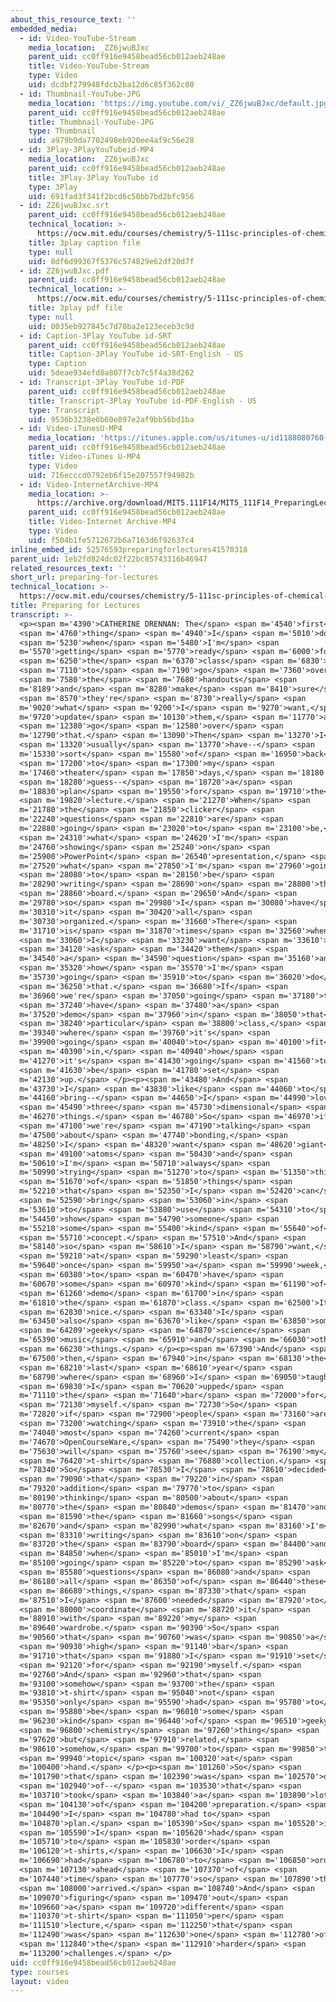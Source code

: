 ```yaml
---
about_this_resource_text: ''
embedded_media:
  - id: Video-YouTube-Stream
    media_location: _ZZ6jwuBJxc
    parent_uid: cc0ff916e9458bead56cb012aeb248ae
    title: Video-YouTube-Stream
    type: Video
    uid: dcdbf279948fdcb2ba12d6c85f362c00
  - id: Thumbnail-YouTube-JPG
    media_location: 'https://img.youtube.com/vi/_ZZ6jwuBJxc/default.jpg'
    parent_uid: cc0ff916e9458bead56cb012aeb248ae
    title: Thumbnail-YouTube-JPG
    type: Thumbnail
    uid: a979b9da7702498eb920ee4af9c56e28
  - id: 3Play-3PlayYouTubeid-MP4
    media_location: _ZZ6jwuBJxc
    parent_uid: cc0ff916e9458bead56cb012aeb248ae
    title: 3Play-3Play YouTube id
    type: 3Play
    uid: 691fad3f341f2bcd6c50bb7bd2bfc956
  - id: ZZ6jwuBJxc.srt
    parent_uid: cc0ff916e9458bead56cb012aeb248ae
    technical_location: >-
      https://ocw.mit.edu/courses/chemistry/5-111sc-principles-of-chemical-science-fall-2014/instructor-insights/preparing-for-lectures/ZZ6jwuBJxc.srt
    title: 3play caption file
    type: null
    uid: 8df6d99367f5376c574829e62df20d7f
  - id: ZZ6jwuBJxc.pdf
    parent_uid: cc0ff916e9458bead56cb012aeb248ae
    technical_location: >-
      https://ocw.mit.edu/courses/chemistry/5-111sc-principles-of-chemical-science-fall-2014/instructor-insights/preparing-for-lectures/ZZ6jwuBJxc.pdf
    title: 3play pdf file
    type: null
    uid: 0035eb927845c7d70ba2e123eceb3c9d
  - id: Caption-3Play YouTube id-SRT
    parent_uid: cc0ff916e9458bead56cb012aeb248ae
    title: Caption-3Play YouTube id-SRT-English - US
    type: Caption
    uid: 5deae934efd8a807f7cb7c5f4a38d262
  - id: Transcript-3Play YouTube id-PDF
    parent_uid: cc0ff916e9458bead56cb012aeb248ae
    title: Transcript-3Play YouTube id-PDF-English - US
    type: Transcript
    uid: 9536b3238e0b60e897e2af9bb56bd1ba
  - id: Video-iTunesU-MP4
    media_location: 'https://itunes.apple.com/us/itunes-u/id1188080760'
    parent_uid: cc0ff916e9458bead56cb012aeb248ae
    title: Video-iTunes U-MP4
    type: Video
    uid: 716ecccd0792eb6f15e207557f94982b
  - id: Video-InternetArchive-MP4
    media_location: >-
      https://archive.org/download/MIT5.111F14/MIT5_111F14_PreparingLectures_300k.mp4
    parent_uid: cc0ff916e9458bead56cb012aeb248ae
    title: Video-Internet Archive-MP4
    type: Video
    uid: f504b1fe5712672b6a7163d6f92637c4
inline_embed_id: 52576593preparingforlectures41570318
parent_uid: 1eb2fd824dc02f22bc85743316b46947
related_resources_text: ''
short_url: preparing-for-lectures
technical_location: >-
  https://ocw.mit.edu/courses/chemistry/5-111sc-principles-of-chemical-science-fall-2014/instructor-insights/preparing-for-lectures
title: Preparing for Lectures
transcript: >-
  <p><span m='4390'>CATHERINE DRENNAN: The</span> <span m='4540'>first</span>
  <span m='4760'>thing</span> <span m='4940'>I</span> <span m='5010'>do</span>
  <span m='5230'>when</span> <span m='5480'>I'm</span> <span
  m='5570'>getting</span> <span m='5770'>ready</span> <span m='6000'>for</span>
  <span m='6250'>the</span> <span m='6370'>class</span> <span m='6830'>is</span>
  <span m='7110'>to</span> <span m='7190'>go</span> <span m='7360'>over</span>
  <span m='7580'>the</span> <span m='7680'>handouts</span> <span
  m='8189'>and</span> <span m='8280'>make</span> <span m='8410'>sure</span>
  <span m='8570'>they're</span> <span m='8730'>really</span> <span
  m='9020'>what</span> <span m='9200'>I</span> <span m='9270'>want,</span> <span
  m='9720'>update</span> <span m='10130'>them,</span> <span m='11770'>and</span>
  <span m='12380'>go</span> <span m='12580'>over</span> <span
  m='12790'>that.</span> <span m='13090'>Then</span> <span m='13270'>I</span>
  <span m='13320'>usually</span> <span m='13770'>have--</span> <span
  m='15330'>sort</span> <span m='15580'>of</span> <span m='16950'>back</span>
  <span m='17200'>to</span> <span m='17300'>my</span> <span
  m='17460'>theater</span> <span m='17850'>days,</span> <span m='18180'>I</span>
  <span m='18280'>guess--</span> <span m='18720'>a</span> <span
  m='18830'>plan</span> <span m='19550'>for</span> <span m='19710'>the</span>
  <span m='19820'>lecture.</span> <span m='21270'>When</span> <span
  m='21780'>the</span> <span m='21850'>clicker</span> <span
  m='22240'>questions</span> <span m='22810'>are</span> <span
  m='22880'>going</span> <span m='23020'>to</span> <span m='23100'>be,</span>
  <span m='24310'>what</span> <span m='24620'>I'm</span> <span
  m='24760'>showing</span> <span m='25240'>on</span> <span
  m='25900'>PowerPoint</span> <span m='26540'>presentation,</span> <span
  m='27520'>what</span> <span m='27850'>I'm</span> <span m='27960'>going</span>
  <span m='28080'>to</span> <span m='28150'>be</span> <span
  m='28290'>writing</span> <span m='28690'>on</span> <span m='28800'>the</span>
  <span m='28860'>board.</span> <span m='29650'>And</span> <span
  m='29780'>so</span> <span m='29980'>I</span> <span m='30080'>have</span> <span
  m='30310'>it</span> <span m='30420'>all</span> <span
  m='30730'>organized.</span> <span m='31660'>There</span> <span
  m='31710'>is</span> <span m='31870'>times</span> <span m='32560'>when</span>
  <span m='33060'>I</span> <span m='33230'>want</span> <span m='33610'>to</span>
  <span m='34120'>ask</span> <span m='34420'>them</span> <span
  m='34540'>a</span> <span m='34590'>question</span> <span m='35160'>and</span>
  <span m='35320'>how</span> <span m='35570'>I'm</span> <span
  m='35730'>going</span> <span m='35910'>to</span> <span m='36020'>do</span>
  <span m='36250'>that.</span> <span m='36680'>If</span> <span
  m='36960'>we're</span> <span m='37050'>going</span> <span m='37180'>to</span>
  <span m='37240'>have</span> <span m='37480'>a</span> <span
  m='37520'>demo</span> <span m='37960'>in</span> <span m='38050'>that</span>
  <span m='38240'>particular</span> <span m='38800'>class,</span> <span
  m='39340'>where</span> <span m='39760'>it's</span> <span
  m='39900'>going</span> <span m='40040'>to</span> <span m='40100'>fit</span>
  <span m='40390'>in,</span> <span m='40940'>how</span> <span
  m='41270'>it's</span> <span m='41430'>going</span> <span m='41560'>to</span>
  <span m='41630'>be</span> <span m='41780'>set</span> <span
  m='42130'>up.</span> </p><p><span m='43480'>And</span> <span
  m='43730'>I</span> <span m='43830'>like</span> <span m='44060'>to</span> <span
  m='44160'>bring--</span> <span m='44650'>I</span> <span m='44990'>love</span>
  <span m='45490'>three</span> <span m='45730'>dimensional</span> <span
  m='46270'>things.</span> <span m='46780'>So</span> <span m='46970'>if</span>
  <span m='47100'>we're</span> <span m='47190'>talking</span> <span
  m='47500'>about</span> <span m='47740'>bonding,</span> <span
  m='48250'>I</span> <span m='48320'>want</span> <span m='48620'>giant</span>
  <span m='49100'>atoms</span> <span m='50430'>and</span> <span
  m='50610'>I'm</span> <span m='50710'>always</span> <span
  m='50990'>trying</span> <span m='51270'>to</span> <span m='51350'>think</span>
  <span m='51670'>of</span> <span m='51850'>things</span> <span
  m='52210'>that</span> <span m='52350'>I</span> <span m='52420'>can</span>
  <span m='52590'>bring</span> <span m='53060'>in</span> <span
  m='53610'>to</span> <span m='53880'>use</span> <span m='54310'>to</span> <span
  m='54450'>show</span> <span m='54790'>someone</span> <span
  m='55210'>some</span> <span m='55400'>kind</span> <span m='55640'>of</span>
  <span m='55710'>concept.</span> <span m='57510'>And</span> <span
  m='58140'>so</span> <span m='58610'>I</span> <span m='58790'>want,</span>
  <span m='59210'>at</span> <span m='59290'>least</span> <span
  m='59640'>once</span> <span m='59950'>a</span> <span m='59990'>week,</span>
  <span m='60380'>to</span> <span m='60470'>have</span> <span
  m='60670'>some</span> <span m='60970'>kind</span> <span m='61190'>of</span>
  <span m='61260'>demo</span> <span m='61700'>in</span> <span
  m='61810'>the</span> <span m='61870'>class.</span> <span m='62500'>It's</span>
  <span m='62830'>nice.</span> <span m='63340'>I</span> <span
  m='63450'>also</span> <span m='63670'>like</span> <span m='63850'>some</span>
  <span m='64209'>geeky</span> <span m='64870'>science</span> <span
  m='65390'>music</span> <span m='65910'>and</span> <span m='66030'>other</span>
  <span m='66230'>things.</span> </p><p><span m='67390'>And</span> <span
  m='67500'>then,</span> <span m='67940'>in</span> <span m='68130'>the</span>
  <span m='68210'>last</span> <span m='68610'>year</span> <span
  m='68790'>where</span> <span m='68960'>I</span> <span m='69050'>taught,</span>
  <span m='69830'>I</span> <span m='70620'>upped</span> <span
  m='71110'>the</span> <span m='71640'>bar</span> <span m='72000'>for</span>
  <span m='72130'>myself.</span> <span m='72730'>So</span> <span
  m='72820'>if</span> <span m='72900'>people</span> <span m='73160'>are</span>
  <span m='73200'>watching</span> <span m='73910'>the</span> <span
  m='74040'>most</span> <span m='74260'>current</span> <span
  m='74670'>OpenCourseWare,</span> <span m='75490'>they</span> <span
  m='75630'>will</span> <span m='75760'>see</span> <span m='76190'>my</span>
  <span m='76420'>t-shirt</span> <span m='76880'>collection.</span> <span
  m='78340'>So</span> <span m='78530'>I</span> <span m='78610'>decided</span>
  <span m='79090'>that</span> <span m='79220'>in</span> <span
  m='79320'>addition</span> <span m='79770'>to</span> <span
  m='80190'>thinking</span> <span m='80500'>about</span> <span
  m='80770'>the</span> <span m='80840'>demos</span> <span m='81470'>and</span>
  <span m='81590'>the</span> <span m='81660'>songs</span> <span
  m='82670'>and</span> <span m='82990'>what</span> <span m='83160'>I'm</span>
  <span m='83310'>writing</span> <span m='83610'>on</span> <span
  m='83720'>the</span> <span m='83790'>board</span> <span m='84400'>and</span>
  <span m='84850'>when</span> <span m='85010'>I'm</span> <span
  m='85100'>going</span> <span m='85220'>to</span> <span m='85290'>ask</span>
  <span m='85580'>questions</span> <span m='86080'>and</span> <span
  m='86180'>all</span> <span m='86350'>of</span> <span m='86440'>these</span>
  <span m='86680'>things,</span> <span m='87330'>that</span> <span
  m='87510'>I</span> <span m='87600'>needed</span> <span m='87920'>to</span>
  <span m='88000'>coordinate</span> <span m='88720'>it</span> <span
  m='88910'>with</span> <span m='89220'>my</span> <span
  m='89640'>wardrobe.</span> <span m='90390'>So</span> <span
  m='90560'>that</span> <span m='90760'>was</span> <span m='90850'>a</span>
  <span m='90930'>high</span> <span m='91140'>bar</span> <span
  m='91710'>that</span> <span m='91880'>I</span> <span m='91910'>set</span>
  <span m='92120'>for</span> <span m='92190'>myself.</span> <span
  m='92760'>And</span> <span m='92960'>that</span> <span
  m='93100'>somehow</span> <span m='93700'>the</span> <span
  m='93810'>t-shirt</span> <span m='95040'>not</span> <span
  m='95350'>only</span> <span m='95590'>had</span> <span m='95780'>to</span>
  <span m='95880'>be</span> <span m='96010'>some</span> <span
  m='96230'>kind</span> <span m='96440'>of</span> <span m='96510'>geeky</span>
  <span m='96800'>chemistry</span> <span m='97260'>thing</span> <span
  m='97620'>but</span> <span m='97910'>related,</span> <span
  m='98610'>somehow,</span> <span m='99700'>to</span> <span m='99850'>the</span>
  <span m='99940'>topic</span> <span m='100320'>at</span> <span
  m='100400'>hand.</span> </p><p><span m='101260'>So</span> <span
  m='101790'>that</span> <span m='102390'>was</span> <span m='102570'>one</span>
  <span m='102940'>of--</span> <span m='103530'>that</span> <span
  m='103710'>took</span> <span m='103840'>a</span> <span m='103890'>lot</span>
  <span m='104130'>of</span> <span m='104200'>preparation.</span> <span
  m='104490'>I</span> <span m='104780'>had to</span> <span
  m='104870'>plan.</span> <span m='105390'>So</span> <span m='105520'>if</span>
  <span m='105590'>I</span> <span m='105620'>had</span> <span
  m='105710'>to</span> <span m='105830'>order</span> <span
  m='106120'>t-shirts,</span> <span m='106630'>I</span> <span
  m='106690'>had</span> <span m='106780'>to</span> <span m='106850'>order</span>
  <span m='107130'>ahead</span> <span m='107370'>of</span> <span
  m='107440'>time</span> <span m='107770'>so</span> <span m='107890'>they</span>
  <span m='108000'>arrived.</span> <span m='108740'>And</span> <span
  m='109070'>figuring</span> <span m='109470'>out</span> <span
  m='109660'>a</span> <span m='109720'>different</span> <span
  m='110370'>t-shirt</span> <span m='111050'>per</span> <span
  m='111510'>lecture,</span> <span m='112250'>that</span> <span
  m='112490'>was</span> <span m='112630'>one</span> <span m='112780'>of</span>
  <span m='112840'>the</span> <span m='112910'>harder</span> <span
  m='113200'>challenges.</span> </p>
uid: cc0ff916e9458bead56cb012aeb248ae
type: courses
layout: video
---
```

